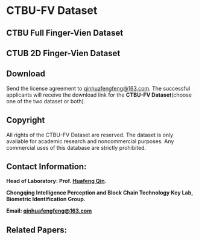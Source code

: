 # CTBU-FV Dataset

## CTBU Full Finger-Vien Dataset 


## CTUB 2D Finger-Vien Dataset


## Download
Send the license agreement to qinhuafengfeng@163.com. The successful applicants will receive the download link for the **CTBU-FV Dataset**(choose one of the two dataset or both).

## Copyright
All rights of the CTBU-FV Dataset are reserved. The dataset is only available for academic research and noncommercial purposes. Any commercial uses of this database are strictly prohibited.

## Contact Information:
**Head of Laboratory:** **Prof. [Huafeng Qin](https://scholar.google.com/citations?user=5jvXcJ0AAAAJ&hl=zh-CN).**  

**Chongqing Intelligence Perception and Block Chain Technology Key Lab, Biometric Identification Group.**  

**Email: qinhuafengfeng@163.com**  

## Related Papers:
